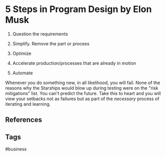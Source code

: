 # 5 Steps in Program Design by Elon Musk 

1. Question the requirements  

2. Simplify. Remove the part or process  

3. Optimize  

4. Accelerate production/processes that are already in motion  

5. Automate

Whenever you do something new, in all likelihood, you will fail. None of the reasons why the Starships would blow up during testing were on the "risk mitigations" list. You can't predict the future. Take this to heart and you will view your setbacks not as failures but as part of the *necessary* process of iterating and learning.  

## References

## Tags
#business
